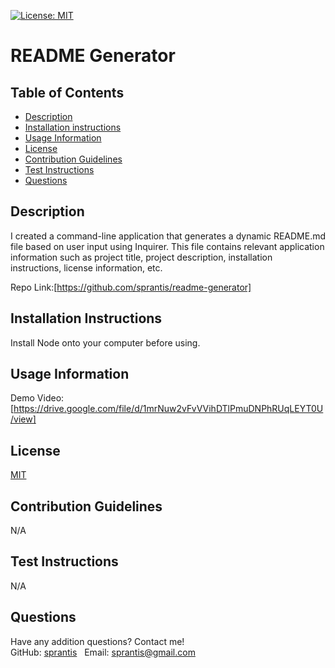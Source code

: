 
  [![License: MIT](https://img.shields.io/badge/License-MIT-yellow.svg)](https://opensource.org/licenses/MIT)
  # README Generator

  ## Table of Contents
  * [Description](#description)
  * [Installation instructions](#installation-instructions)
  * [Usage Information](#usage-information)
  * [License](#license)
  * [Contribution Guidelines](#contribution-guidelines)
  * [Test Instructions](#test-instructions)
  * [Questions](#questions)

  ## Description
  I created a command-line application that generates a dynamic README.md file based on user input using Inquirer. This file contains relevant application information such as project title, project description, installation instructions, license information, etc.

  Repo Link:[https://github.com/sprantis/readme-generator]

  ## Installation Instructions
  Install Node onto your computer before using.

  ## Usage Information
  Demo Video:
  [https://drive.google.com/file/d/1mrNuw2vFvVVihDTlPmuDNPhRUqLEYT0U/view]

  ## License
  [MIT](https://opensource.org/licenses/MIT)

  ## Contribution Guidelines
  N/A

  ## Test Instructions
  N/A

  ## Questions
  Have any addition questions? Contact me!
  &nbsp;  
  GitHub: [sprantis](https://github.com/sprantis)
  &nbsp;
  Email: sprantis@gmail.com
  